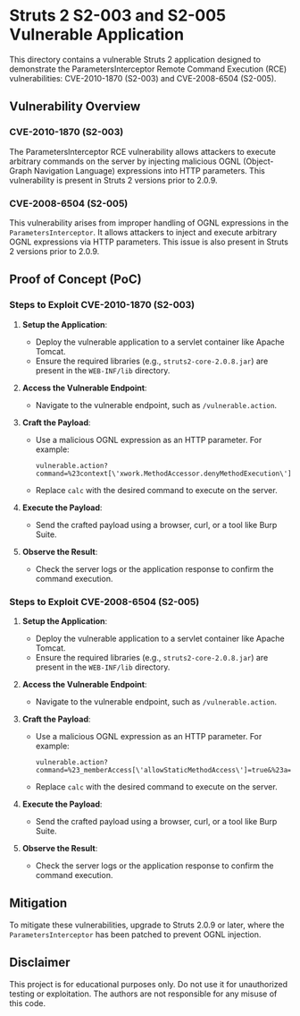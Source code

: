 # Struts 2 S2-003 and S2-005 Vulnerable Application

This directory contains a vulnerable Struts 2 application designed to demonstrate the ParametersInterceptor Remote Command Execution (RCE) vulnerabilities: CVE-2010-1870 (S2-003) and CVE-2008-6504 (S2-005).

## Vulnerability Overview

### CVE-2010-1870 (S2-003)
The ParametersInterceptor RCE vulnerability allows attackers to execute arbitrary commands on the server by injecting malicious OGNL (Object-Graph Navigation Language) expressions into HTTP parameters. This vulnerability is present in Struts 2 versions prior to 2.0.9.

### CVE-2008-6504 (S2-005)
This vulnerability arises from improper handling of OGNL expressions in the `ParametersInterceptor`. It allows attackers to inject and execute arbitrary OGNL expressions via HTTP parameters. This issue is also present in Struts 2 versions prior to 2.0.9.

## Proof of Concept (PoC)

### Steps to Exploit CVE-2010-1870 (S2-003)
1. **Setup the Application**:
   - Deploy the vulnerable application to a servlet container like Apache Tomcat.
   - Ensure the required libraries (e.g., `struts2-core-2.0.8.jar`) are present in the `WEB-INF/lib` directory.

2. **Access the Vulnerable Endpoint**:
   - Navigate to the vulnerable endpoint, such as `/vulnerable.action`.

3. **Craft the Payload**:
   - Use a malicious OGNL expression as an HTTP parameter. For example:
     ```
     vulnerable.action?command=%23context[\'xwork.MethodAccessor.denyMethodExecution\']=false&%23_memberAccess[\'allowStaticMethodAccess\']=true&%23a=@java.lang.Runtime@getRuntime().exec('calc')
     ```
   - Replace `calc` with the desired command to execute on the server.

4. **Execute the Payload**:
   - Send the crafted payload using a browser, curl, or a tool like Burp Suite.

5. **Observe the Result**:
   - Check the server logs or the application response to confirm the command execution.

### Steps to Exploit CVE-2008-6504 (S2-005)
1. **Setup the Application**:
   - Deploy the vulnerable application to a servlet container like Apache Tomcat.
   - Ensure the required libraries (e.g., `struts2-core-2.0.8.jar`) are present in the `WEB-INF/lib` directory.

2. **Access the Vulnerable Endpoint**:
   - Navigate to the vulnerable endpoint, such as `/vulnerable.action`.

3. **Craft the Payload**:
   - Use a malicious OGNL expression as an HTTP parameter. For example:
     ```
     vulnerable.action?command=%23_memberAccess[\'allowStaticMethodAccess\']=true&%23a=@java.lang.Runtime@getRuntime().exec('calc')
     ```
   - Replace `calc` with the desired command to execute on the server.

4. **Execute the Payload**:
   - Send the crafted payload using a browser, curl, or a tool like Burp Suite.

5. **Observe the Result**:
   - Check the server logs or the application response to confirm the command execution.

## Mitigation
To mitigate these vulnerabilities, upgrade to Struts 2.0.9 or later, where the `ParametersInterceptor` has been patched to prevent OGNL injection.

## Disclaimer
This project is for educational purposes only. Do not use it for unauthorized testing or exploitation. The authors are not responsible for any misuse of this code.